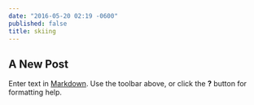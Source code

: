 ```yaml
---
date: "2016-05-20 02:19 -0600"
published: false
title: skiing
---
```

## A New Post

Enter text in [Markdown](http://daringfireball.net/projects/markdown/). Use the toolbar above, or click the **?** button for formatting help.

